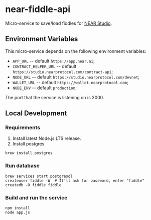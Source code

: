 # near-fiddle-api

Micro-service to save/load fiddles for [NEAR Studio](https://github.com/NEARProtocol/NEARStudio).

## Environment Variables
This micro-service depends on the following environment variables:
* `APP_URL` -- default `https://app.near.ai`;
* `CONTRACT_HELPER_URL` -- default `https://studio.nearprotocol.com/contract-api`;
* `NODE_URL` -- default `https://studio.nearprotocol.com/devnet`;
* `WALLET_URL` -- default `https://wallet.nearprotocol.com`;
* `NODE_ENV` -- default `production`;

The port that the service is listening on is 3000.

## Local Development
### Requirements 

1) Install latest Node.js LTS release.
2) Install postgres 

```
brew install postgres
```

### Run database 

```
brew services start postgresql
createuser fiddle -W  # It'll ask for password, enter "fiddle"
createdb -O fiddle fiddle
```

### Build and run the service 

```
npm install
node app.js
```
